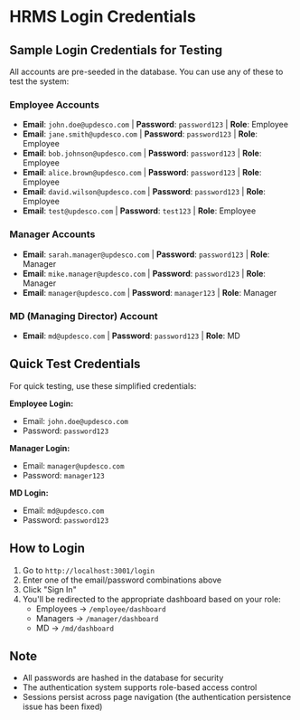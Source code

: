 # HRMS Login Credentials

## Sample Login Credentials for Testing

All accounts are pre-seeded in the database. You can use any of these to test the system:

### Employee Accounts
- **Email**: `john.doe@updesco.com` | **Password**: `password123` | **Role**: Employee
- **Email**: `jane.smith@updesco.com` | **Password**: `password123` | **Role**: Employee
- **Email**: `bob.johnson@updesco.com` | **Password**: `password123` | **Role**: Employee
- **Email**: `alice.brown@updesco.com` | **Password**: `password123` | **Role**: Employee
- **Email**: `david.wilson@updesco.com` | **Password**: `password123` | **Role**: Employee
- **Email**: `test@updesco.com` | **Password**: `test123` | **Role**: Employee

### Manager Accounts
- **Email**: `sarah.manager@updesco.com` | **Password**: `password123` | **Role**: Manager
- **Email**: `mike.manager@updesco.com` | **Password**: `password123` | **Role**: Manager
- **Email**: `manager@updesco.com` | **Password**: `manager123` | **Role**: Manager

### MD (Managing Director) Account
- **Email**: `md@updesco.com` | **Password**: `password123` | **Role**: MD

## Quick Test Credentials

For quick testing, use these simplified credentials:

**Employee Login:**
- Email: `john.doe@updesco.com`
- Password: `password123`

**Manager Login:**
- Email: `manager@updesco.com`
- Password: `manager123`

**MD Login:**
- Email: `md@updesco.com`
- Password: `password123`

## How to Login

1. Go to `http://localhost:3001/login`
2. Enter one of the email/password combinations above
3. Click "Sign In"
4. You'll be redirected to the appropriate dashboard based on your role:
   - Employees → `/employee/dashboard`
   - Managers → `/manager/dashboard`
   - MD → `/md/dashboard`

## Note

- All passwords are hashed in the database for security
- The authentication system supports role-based access control
- Sessions persist across page navigation (the authentication persistence issue has been fixed)
